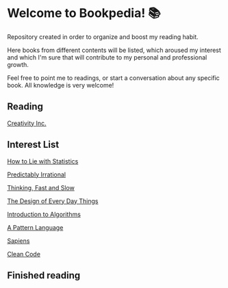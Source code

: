 # Welcome to Bookpedia! :books:

Repository created in order to organize and boost my reading habit.

Here books from different contents will be listed, which aroused my interest and which I'm sure that will contribute to my personal and professional growth.

Feel free to point me to readings, or start a conversation about any specific book. All knowledge is very welcome!

## Reading

[Creativity Inc.](https://www.google.com.br/books/edition/Creativity_Inc/hj6LBgAAQBAJ?hl=en&gbpv=1&printsec=frontcover)

## Interest List

[How to Lie with Statistics](https://www.google.com.br/books/edition/How_to_Lie_with_Statistics/5oSU5PepogEC?hl=en&gbpv=1&printsec=frontcover)

[Predictably Irrational](https://books.google.com.br/books/about/Predictably_Irrational_Revised_and_Expan.html?id=ro7X8HRyuEIC&redir_esc=y)

[Thinking, Fast and Slow](https://www.google.com.br/books/edition/Thinking_Fast_and_Slow/oV1tXT3HigoC?hl=en&gbpv=1&printsec=frontcover)

[The Design of Every Day Things](https://books.google.com.br/books/about/The_Design_of_Everyday_Things.html?id=nVQPAAAAQBAJ&redir_esc=y)

[Introduction to Algorithms](https://www.google.com.br/books/edition/Introduction_to_Algorithms/i-bUBQAAQBAJ?hl=pt-BR&gbpv=0)

[A Pattern Language](https://www.google.com.br/books/edition/A_Pattern_Language/FTpxDwAAQBAJ?hl=pt-BR&gbpv=0)

[Sapiens](https://books.google.com.br/books/about/Sapiens.html?id=FmyBAwAAQBAJ&redir_esc=y)

[Clean Code](https://books.google.com.br/books/about/Clean_Code.html?id=_i6bDeoCQzsC&redir_esc=y)

## Finished reading

